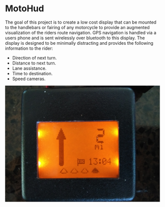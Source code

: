 # MotoHud

The goal of this project is to create a low cost display that can be mounted to the handlebars or fairing of any motorcycle to provide an augmented visualization of the riders route navigation. GPS navigation is handled via a users phone and is sent wirelessly over bluetooth to this display. The display is designed to be minimally distracting and provides the following information to the rider:

* Direction of next turn.
* Distance to next turn.
* Lane assistance.
* Time to destination.
* Speed cameras.

![alt text](https://github.com/raysceneNS/MotoHud/raw/master/img/screen%20cap%201.jpg "Screen Cap 1")

